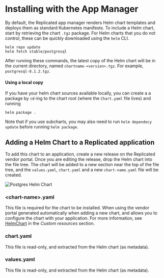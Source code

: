 # Installing with the App Manager

By default, the Replicated app manager renders Helm chart templates and deploys them as standard Kubernetes manifests. To include a Helm chart, start by retrieving the chart `.tgz` package. For Helm charts that you do not control, these can be quickly downloaded using the `helm` CLI.

```shell
helm repo update
helm fetch stable/postgresql
```

After running these commands, the latest copy of the Helm chart will be in the current directory, named `chartname-<version>.tgz`. For example, `postgresql-8.1.2.tgz`.

#### Using a local copy

If you have your helm chart sources available locally, you can create a a package by `cd`-ing to the chart root (where the `Chart.yaml` file lives) and running

```shell
helm package .
```

Note that if you use subcharts, you may also need to run `helm dependecy update` before running `helm package`.

## Adding a Helm Chart to a Replicated application

To add this chart to an application, create a new release on the Replicated vendor portal.
Once you are editing the release, drop the Helm chart into the file tree.
The chart will be added to a new section near the top of the file tree, and the `values.yaml`, `chart.yaml` and a new `chart-name.yaml` file will be created.

![Postgres Helm Chart](/images/postgres-helm-chart.png)

### &lt;chart-name&gt;.yaml

This file is required for the chart to be installed.
When using the vendor portal generated automatically when adding a new chart, and allows you to configure the chart with your application. For more information, see [HelmChart](../reference/custom-resource-helmchart) in the _Custom resources_ section.

### chart.yaml
This file is read-only, and extracted from the Helm chart (as metadata).

### values.yaml
This file is read-only, and extracted from the Helm chart (as metadata).
